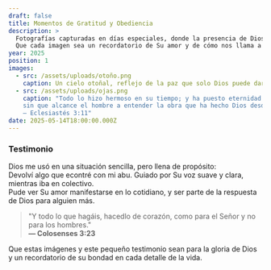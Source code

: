 ```yaml
---
draft: false
title: Momentos de Gratitud y Obediencia
description: >
  Fotografías capturadas en días especiales, donde la presencia de Dios se manifestó en lo cotidiano. 
  Que cada imagen sea un recordatorio de Su amor y de cómo nos llama a vivir con propósito.
year: 2025
position: 1
images:
  - src: /assets/uploads/otoño.png
    caption: Un cielo otoñal, reflejo de la paz que solo Dios puede dar.
  - src: /assets/uploads/ojas.png
    caption: "Todo lo hizo hermoso en su tiempo; y ha puesto eternidad en el corazón de ellos, 
    sin que alcance el hombre a entender la obra que ha hecho Dios desde el principio hasta el fin. 
    — Eclesiastés 3:11"
date: 2025-05-14T18:00:00.000Z
---
```


### Testimonio

Dios me usó en una situación sencilla, pero llena de propósito:  
Devolví algo que econtré con mi abu. Guiado por Su voz suave y clara, mientras iba en colectivo.  
Pude ver Su amor manifestarse en lo cotidiano, y ser parte de la respuesta de Dios para alguien más.

> "Y todo lo que hagáis, hacedlo de corazón, como para el Señor y no para los hombres."  
> **— Colosenses 3:23**

Que estas imágenes y este pequeño testimonio sean para la gloria de Dios y un recordatorio de su bondad en cada detalle de la vida.
